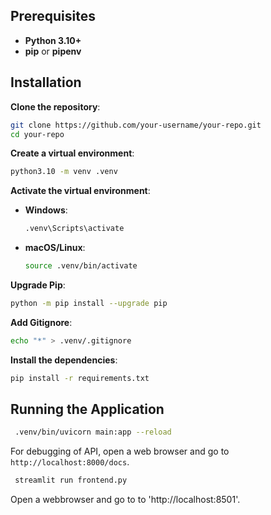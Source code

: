 
## Prerequisites

- **Python 3.10+**
- **pip** or **pipenv**


## Installation

**Clone the repository**:
   ```bash
   git clone https://github.com/your-username/your-repo.git
   cd your-repo
   ```
**Create a virtual environment**:
   ```bash
   python3.10 -m venv .venv
   ```
**Activate the virtual environment**:
   - **Windows**:
     ```bash
     .venv\Scripts\activate
     ```
   - **macOS/Linux**:
     ```bash
     source .venv/bin/activate
     ```
**Upgrade Pip**:
   ```bash
   python -m pip install --upgrade pip
   ```
**Add Gitignore**:

   ```bash
   echo "*" > .venv/.gitignore
   ```

**Install the dependencies**:
   ```bash
   pip install -r requirements.txt
   ```

## Running the Application

```bash
 .venv/bin/uvicorn main:app --reload
```
For debugging of API, open a web browser and go to `http://localhost:8000/docs`.

```bash
 streamlit run frontend.py
```
Open a webbrowser and go to to 'http://localhost:8501'.
